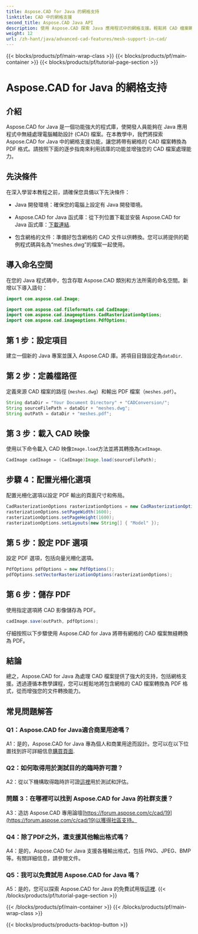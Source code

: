 ```yaml
---
title: Aspose.CAD for Java 的網格支持
linktitle: CAD 中的網格支援
second_title: Aspose.CAD Java API
description: 使用 Aspose.CAD 探索 Java 應用程式中的網格支援。輕鬆將 CAD 檔案轉換為 PDF。
weight: 12
url: /zh-hant/java/advanced-cad-features/mesh-support-in-cad/
---
```


{{< blocks/products/pf/main-wrap-class >}}
{{< blocks/products/pf/main-container >}}
{{< blocks/products/pf/tutorial-page-section >}}

# Aspose.CAD for Java 的網格支持

## 介紹

Aspose.CAD for Java 是一個功能強大的程式庫，使開發人員能夠在 Java 應用程式中無縫處理電腦輔助設計 (CAD) 檔案。在本教學中，我們將探索 Aspose.CAD for Java 中的網格支援功能，讓您將帶有網格的 CAD 檔案轉換為 PDF 格式。請按照下面的逐步指南來利用該庫的功能並增強您的 CAD 檔案處理能力。

## 先決條件

在深入學習本教程之前，請確保您具備以下先決條件：

- Java 開發環境：確保您的電腦上設定有 Java 開發環境。

-  Aspose.CAD for Java 函式庫：從下列位置下載並安裝 Aspose.CAD for Java 函式庫：[下載連結](https://releases.aspose.com/cad/java/).

- 包含網格的文件：準備好包含網格的 CAD 文件以供轉換。您可以將提供的範例程式碼與名為“meshes.dwg”的檔案一起使用。

## 導入命名空間

在您的 Java 程式碼中，包含存取 Aspose.CAD 類別和方法所需的命名空間。新增以下導入語句：

```java
import com.aspose.cad.Image;

import com.aspose.cad.fileformats.cad.CadImage;
import com.aspose.cad.imageoptions.CadRasterizationOptions;
import com.aspose.cad.imageoptions.PdfOptions;
```

## 第 1 步：設定項目

建立一個新的 Java 專案並匯入 Aspose.CAD 庫。將項目目錄設定為`dataDir`.

## 第 2 步：定義檔路徑

定義來源 CAD 檔案的路徑 (`meshes.dwg`）和輸出 PDF 檔案（`meshes.pdf`）。

```java
String dataDir = "Your Document Directory" + "CADConversion/";
String sourceFilePath = dataDir + "meshes.dwg";
String outPath = dataDir + "meshes.pdf";
```

## 第 3 步：載入 CAD 映像

使用以下命令載入 CAD 映像`Image.load`方法並將其轉換為`CadImage`.

```java
CadImage cadImage = (CadImage)Image.load(sourceFilePath);
```

## 步驟 4：配置光柵化選項

配置光柵化選項以設定 PDF 輸出的頁面尺寸和佈局。

```java
CadRasterizationOptions rasterizationOptions = new CadRasterizationOptions();
rasterizationOptions.setPageWidth(1600);
rasterizationOptions.setPageHeight(1600);
rasterizationOptions.setLayouts(new String[] { "Model" });
```

## 第 5 步：設定 PDF 選項

設定 PDF 選項，包括向量光柵化選項。

```java
PdfOptions pdfOptions = new PdfOptions();
pdfOptions.setVectorRasterizationOptions(rasterizationOptions);
```

## 第 6 步：儲存 PDF

使用指定選項將 CAD 影像儲存為 PDF。

```java
cadImage.save(outPath, pdfOptions);
```

仔細按照以下步驟使用 Aspose.CAD for Java 將帶有網格的 CAD 檔案無縫轉換為 PDF。

## 結論

總之，Aspose.CAD for Java 為處理 CAD 檔案提供了強大的支持，包括網格支援。透過遵循本教學課程，您可以輕鬆地將包含網格的 CAD 檔案轉換為 PDF 格式，從而增強您的文件轉換能力。

## 常見問題解答

### Q1：Aspose.CAD for Java適合商業用途嗎？

 A1：是的，Aspose.CAD for Java 專為個人和商業用途而設計。您可以在以下位置找到許可詳細信息[購買頁面](https://purchase.aspose.com/buy).

### Q2：如何取得用於測試目的的臨時許可證？

 A2：從以下機構取得臨時許可證[這裡](https://purchase.aspose.com/temporary-license/)用於測試和評估。

### 問題 3：在哪裡可以找到 Aspose.CAD for Java 的社群支援？

 A3：造訪 Aspose.CAD 專用論壇[https://forum.aspose.com/c/cad/19](https://forum.aspose.com/c/cad/19)以獲得社區支持。

### Q4：除了PDF之外，還支援其他輸出格式嗎？

A4：是的，Aspose.CAD for Java 支援各種輸出格式，包括 PNG、JPEG、BMP 等。有關詳細信息，請參閱文件。

### Q5：我可以免費試用 Aspose.CAD for Java 嗎？

 A5：是的，您可以探索 Aspose.CAD for Java 的免費試用版[這裡](https://releases.aspose.com/).
{{< /blocks/products/pf/tutorial-page-section >}}

{{< /blocks/products/pf/main-container >}}
{{< /blocks/products/pf/main-wrap-class >}}

{{< blocks/products/products-backtop-button >}}
